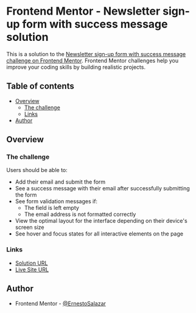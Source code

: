 # Frontend Mentor - Newsletter sign-up form with success message solution

This is a solution to the [Newsletter sign-up form with success message challenge on Frontend Mentor](https://www.frontendmentor.io/challenges/newsletter-signup-form-with-success-message-3FC1AZbNrv). Frontend Mentor challenges help you improve your coding skills by building realistic projects. 

## Table of contents

- [Overview](#overview)
  - [The challenge](#the-challenge)
  - [Links](#links)
- [Author](#author)

## Overview

### The challenge

Users should be able to:

- Add their email and submit the form
- See a success message with their email after successfully submitting the form
- See form validation messages if:
  - The field is left empty
  - The email address is not formatted correctly
- View the optimal layout for the interface depending on their device's screen size
- See hover and focus states for all interactive elements on the page


### Links

- [Solution URL](https://www.frontendmentor.io/solutions/newsletter-signup-form-with-success-message-8YiVsO6bVc)
- [Live Site URL](https://ernestosalazar.github.io/newsletter-sign-up-form-with-success-message/)


## Author

- Frontend Mentor - [@ErnestoSalazar](https://www.frontendmentor.io/profile/ErnestoSalazar)
